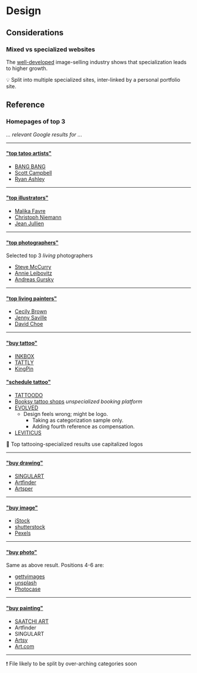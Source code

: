# Design

## Considerations

### Mixed vs specialized websites

The [well-developed](#buy-image) image-selling industry shows that specialization leads to higher growth.

:bulb: Split into multiple specialized sites, inter-linked by a personal portfolio site.

## Reference

### Homepages of top 3

*... relevant Google results for ...*

---

#### ["top tatoo artists"](https://www.google.com/search?q=top+tatoo+artists)

- [BANG BANG](https://www.bangbangforever.com/)
- [Scott Campbell](https://www.scottcampbellstudio.com/)
- [Ryan Ashley](https://www.ryanashley.com/)

---

#### ["top illustrators"](https://www.google.com/search?q=top+illustrators)

- [Malika Favre](https://www.handsomefrank.com/illustrators/malika-favre)
- [Christoph Niemann](https://www.christophniemann.com/)
- [Jean Jullien](https://www.jeanjullien.com/)

---

#### ["top photographers"](https://www.google.com/search?q=top+photographers)

Selected top 3 *living* photographers

- [Steve McCurry](https://www.stevemccurry.com/)
- [Annie Leibovitz](https://www.artnet.com/artists/annie-leibovitz/)
- [Andreas Gursky](https://www.andreasgursky.com/)

---

#### ["top living painters"](https://www.google.com/search?q=top+living+painters)

- [Cecily Brown](http://cecilybrown.com/)
- [Jenny Saville](https://gagosian.com/artists/jenny-saville/)
- [David Choe](https://davidchoe.com/)

---

#### ["buy tattoo"](https://www.google.com/search?q=buy+tattoo)

- [INKBOX](https://inkbox.com/)
- [TATTLY](https://tattly.com/)
- [KingPin](https://www.kingpintattoosupply.com/)

#### ["schedule tattoo"](https://www.google.com/search?q=schedule+tattoo)

- [TATTOODO](https://www.tattoodo.com/)
- [Booksy tattoo shops](https://booksy.com/en-us/s/tattoo-shops) *unspecialized booking platform*
- [EVOLVED](https://www.evolvedbodyart.com/)
  - Design feels wrong; might be logo.
    - Taking as categorization sample only.
    - Adding fourth reference as compensation.
- [LEVITICUS](https://www.leviticus.com/)

:thought_balloon: Top tattooing-specialized results use capitalized logos

---

#### ["buy drawing"](https://www.google.com/search?q=buy+drawing)

- [SINGULART](https://www.singulart.com/)
- [Artfinder](https://www.artfinder.com/)
- [Artsper](https://www.artsper.com/)

---

#### ["buy image"](https://www.google.com/search?q=buy+image)

- [iStock](https://www.istockphoto.com/)
- [shutterstock](https://www.shutterstock.com/)
- [Pexels](https://www.pexels.com/)

---

#### ["buy photo"](https://www.google.com/search?q=buy+photo)

Same as above result. Positions 4-6 are:

- [gettyimages](https://www.gettyimages.com.mx/)
- [unsplash](https://unsplash.com/)
- [Photocase](https://www.photocase.com/)

---

#### ["buy painting"](https://www.google.com/search?q=buy+painting)

- [SAATCHI ART](https://www.saatchiart.com/)
- Artfinder
- SINGULART
- [Artsy](https://www.artsy.net/)
- [Art.com](https://www.art.com/)

---

:exclamation: File likely to be split by over-arching categories soon
